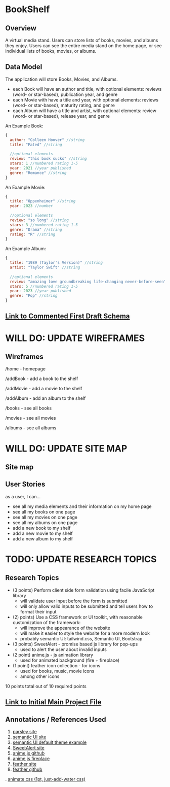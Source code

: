 # BookShelf

## Overview

A virtual media stand. Users can store lists of books, movies, and albums they enjoy. Users can see the entire media stand on the home page, or see individual lists of books, movies, or albums.

## Data Model

The application will store Books, Movies, and Albums.

* each Book will have an author and title, with  optional elements: reviews (word- or star-based), publication year, and genre
* each Movie with have a title and year, with optional elements: reviews (word- or star-based), maturity rating, and genre
* each Album will have a title and artist, with optional elements: review (word- or star-based), release year, and genre

An Example Book:

```javascript
{
  author: "Colleen Hoover" //string
  title: "Fated" //string
  
  //optional elements
  review: "this book sucks" //string
  stars: 1 //numbered rating 1-5
  year: 2021 //year published
  genre: "Romance" //string
}
```

An Example Movie:

```javascript
{
  title: "Oppenheimer" //string
  year: 2023 //number
  
  //optional elements
  review: "so long" //string
  stars: 3 //numbered rating 1-5
  genre: "Drama" //string
  rating: "R" //string
}
```

An Example Album:

```javascript
{
  title: "1989 (Taylor's Version)" //string
  artist: "Taylor Swift" //string
  
  //optional elements
  review: "amazing love groundbreaking life-changing never-before-seen" //string
  stars: 5 //numbered rating 1-5
  year: 2023 //year published
  genre: "Pop" //string
}
```


## [Link to Commented First Draft Schema](db.mjs) 

# __WILL DO: UPDATE WIREFRAMES__
## Wireframes

/home - homepage
<!--![list create](documentation/loginHome.png)-->

/addBook - add a book to the shelf
<!--![list](documentation/allShelf.png)-->

/addMovie - add a movie to the shelf
<!--![list](documentation/allShelf.png)-->

/addAlbum - add an album to the shelf
<!--![list](documentation/allShelf.png)-->

/books - see all books
<!--![list](documentation/allShelf.png)-->

/movies - see all movies
<!--![list](documentation/allShelf.png)-->

/albums - see all albums
<!--![list](documentation/allShelf.png)-->

# __WILL DO: UPDATE SITE MAP__
## Site map
<!--![list create](documentation/siteMap.png)-->

## User Stories
as a user, I can...
* see all my media elements and their information on my home page
* see all my books on one page
* see all my movies on one page
* see all my albums on one page
* add a new book to my shelf
* add a new movie to my shelf
* add a new album to my shelf

# TODO: UPDATE RESEARCH TOPICS
## Research Topics

* (3 points) Perform client side form validation using facile JavaScript library
    * will validate user input before the form is submitted
    * will only allow valid inputs to be submitted and tell users how to format their input
* (2) points) Use a CSS framework or UI toolkit, with reasonable customization of the framework:
  * will improve the appearance of the website
  * will make it easier to style the website for a more modern look
  * probably semantic UI: tailwind.css, Semantic UI, Bootstrap
* (3 points) SweetAlert - promise based js library for pop-ups
  * used to alert the user about invalid inputs
* (2 point) anime.js - js animation library
  * used for animated background (fire + fireplace)
* (1 point) feather icon collection - for icons
  * used for books, music, movie icons
  * among other icons

10 points total out of 10 required points


## [Link to Initial Main Project File](app.mjs) 

## Annotations / References Used

1. [parsley site](https://parsleyjs.org/)
2. [semantic UI site](https://semantic-ui.com/)
3. [semantic UI default theme example](https://semantic-ui-forest.com/themes/semantic-ui/v2/material)
4. [SweetAlert site](https://sweetalert2.github.io/)
5. [anime.js github](https://github.com/juliangarnier/anime/#getting-started)
6. [anime.js fireplace](https://codepen.io/cweachock/pen/rNxjRbd)
7. [feather site](https://feathericons.com/?ref=hackernoon.com)
8. [feather github](https://github.com/feathericons/feather#feather)

. [animate.css (1pt, just-add-water css)](https://animate.style/)
